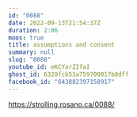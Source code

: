 ```yaml
---
id: "0088"
date: 2022-09-13T21:54:37Z
duration: 2:06
moos: true
title: assumptions and consent
summary: null
slug: "0088"
youtube_id: eKCYarZIfaI
ghost_id: 6320fcb53a759700017b8dff
facebook_id: "643882397158917"
---
```

https://strolling.rosano.ca/0088/
